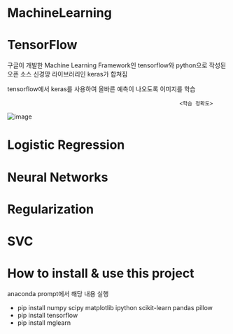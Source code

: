 # MachineLearning

# TensorFlow
구글이 개발한 Machine Learning Framework인 tensorflow와 python으로 작성된 오픈 소스 신경망 라이브러리인 keras가 합쳐짐

tensorflow에서 keras를 사용하여 올바른 예측이 나오도록 이미지를 학습

                                                           <학습 정확도>

![image](https://user-images.githubusercontent.com/57094856/135087659-0f3872b8-1eea-4675-a18d-fc0d701f5ee7.png)

# Logistic Regression

# Neural Networks

# Regularization

# SVC

# How to install & use this project
anaconda prompt에서 해당 내용 실행

- pip install numpy scipy matplotlib ipython scikit-learn pandas pillow
- pip install tensorflow
- pip install mglearn
